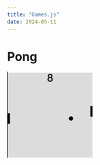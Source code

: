 ```yaml
---
title: "Games.js"
date: 2024-05-11
---
```


# Pong

<img src="/Images/Pong.png" alt="Image of pong running" width="200px">
